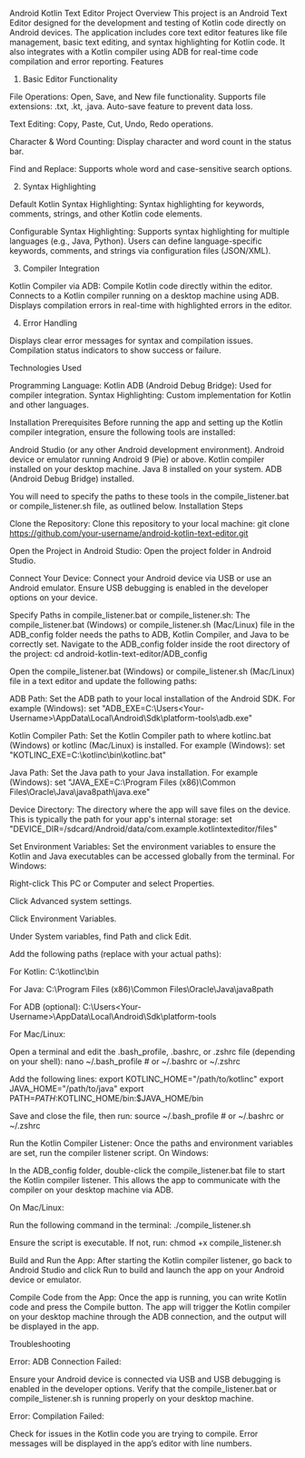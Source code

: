 Android Kotlin Text Editor
Project Overview
This project is an Android Text Editor designed for the development and testing of Kotlin code directly on Android devices. The application includes core text editor features like file management, basic text editing, and syntax highlighting for Kotlin code. It also integrates with a Kotlin compiler using ADB for real-time code compilation and error reporting.
Features
1. Basic Editor Functionality

File Operations:
Open, Save, and New file functionality.
Supports file extensions: .txt, .kt, .java.
Auto-save feature to prevent data loss.


Text Editing:
Copy, Paste, Cut, Undo, Redo operations.


Character & Word Counting:
Display character and word count in the status bar.


Find and Replace:
Supports whole word and case-sensitive search options.



2. Syntax Highlighting

Default Kotlin Syntax Highlighting:
Syntax highlighting for keywords, comments, strings, and other Kotlin code elements.


Configurable Syntax Highlighting:
Supports syntax highlighting for multiple languages (e.g., Java, Python).
Users can define language-specific keywords, comments, and strings via configuration files (JSON/XML).



3. Compiler Integration

Kotlin Compiler via ADB:
Compile Kotlin code directly within the editor.
Connects to a Kotlin compiler running on a desktop machine using ADB.
Displays compilation errors in real-time with highlighted errors in the editor.



4. Error Handling

Displays clear error messages for syntax and compilation issues.
Compilation status indicators to show success or failure.

Technologies Used

Programming Language: Kotlin
ADB (Android Debug Bridge): Used for compiler integration.
Syntax Highlighting: Custom implementation for Kotlin and other languages.


Installation
Prerequisites
Before running the app and setting up the Kotlin compiler integration, ensure the following tools are installed:

Android Studio (or any other Android development environment).
Android device or emulator running Android 9 (Pie) or above.
Kotlin compiler installed on your desktop machine.
Java 8 installed on your system.
ADB (Android Debug Bridge) installed.

You will need to specify the paths to these tools in the compile_listener.bat or compile_listener.sh file, as outlined below.
Installation Steps

Clone the Repository: Clone this repository to your local machine:
git clone https://github.com/your-username/android-kotlin-text-editor.git


Open the Project in Android Studio: Open the project folder in Android Studio.

Connect Your Device: Connect your Android device via USB or use an Android emulator. Ensure USB debugging is enabled in the developer options on your device.

Specify Paths in compile_listener.bat or compile_listener.sh: The compile_listener.bat (Windows) or compile_listener.sh (Mac/Linux) file in the ADB_config folder needs the paths to ADB, Kotlin Compiler, and Java to be correctly set.
Navigate to the ADB_config folder inside the root directory of the project:
cd android-kotlin-text-editor/ADB_config

Open the compile_listener.bat (Windows) or compile_listener.sh (Mac/Linux) file in a text editor and update the following paths:

ADB Path: Set the ADB path to your local installation of the Android SDK. For example (Windows):
set "ADB_EXE=C:\Users\<Your-Username>\AppData\Local\Android\Sdk\platform-tools\adb.exe"


Kotlin Compiler Path: Set the Kotlin Compiler path to where kotlinc.bat (Windows) or kotlinc (Mac/Linux) is installed. For example (Windows):
set "KOTLINC_EXE=C:\kotlinc\bin\kotlinc.bat"


Java Path: Set the Java path to your Java installation. For example (Windows):
set "JAVA_EXE=C:\Program Files (x86)\Common Files\Oracle\Java\java8path\java.exe"


Device Directory: The directory where the app will save files on the device. This is typically the path for your app's internal storage:
set "DEVICE_DIR=/sdcard/Android/data/com.example.kotlintexteditor/files"




Set Environment Variables: Set the environment variables to ensure the Kotlin and Java executables can be accessed globally from the terminal.
For Windows:

Right-click This PC or Computer and select Properties.

Click Advanced system settings.

Click Environment Variables.

Under System variables, find Path and click Edit.

Add the following paths (replace with your actual paths):

For Kotlin:
C:\kotlinc\bin


For Java:
C:\Program Files (x86)\Common Files\Oracle\Java\java8path


For ADB (optional):
C:\Users\<Your-Username>\AppData\Local\Android\Sdk\platform-tools





For Mac/Linux:

Open a terminal and edit the .bash_profile, .bashrc, or .zshrc file (depending on your shell):
nano ~/.bash_profile  # or ~/.bashrc or ~/.zshrc


Add the following lines:
export KOTLINC_HOME="/path/to/kotlinc"
export JAVA_HOME="/path/to/java"
export PATH=$PATH:$KOTLINC_HOME/bin:$JAVA_HOME/bin


Save and close the file, then run:
source ~/.bash_profile  # or ~/.bashrc or ~/.zshrc




Run the Kotlin Compiler Listener: Once the paths and environment variables are set, run the compiler listener script.
On Windows:

In the ADB_config folder, double-click the compile_listener.bat file to start the Kotlin compiler listener. This allows the app to communicate with the compiler on your desktop machine via ADB.

On Mac/Linux:

Run the following command in the terminal:
./compile_listener.sh

Ensure the script is executable. If not, run:
chmod +x compile_listener.sh




Build and Run the App: After starting the Kotlin compiler listener, go back to Android Studio and click Run to build and launch the app on your Android device or emulator.

Compile Code from the App: Once the app is running, you can write Kotlin code and press the Compile button. The app will trigger the Kotlin compiler on your desktop machine through the ADB connection, and the output will be displayed in the app.



Troubleshooting

Error: ADB Connection Failed:

Ensure your Android device is connected via USB and USB debugging is enabled in the developer options.
Verify that the compile_listener.bat or compile_listener.sh is running properly on your desktop machine.


Error: Compilation Failed:


Check for issues in the Kotlin code you are trying to compile. Error messages will be displayed in the app’s editor with line numbers.
